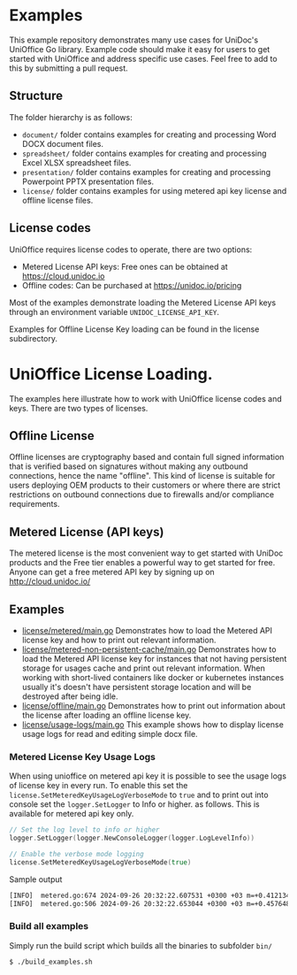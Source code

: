 # Examples

This example repository demonstrates many use cases for UniDoc's UniOffice Go library. Example code should make
it easy for users to get started with UniOffice and address specific use cases. Feel free to add to this by submitting
a pull request.

## Structure
The folder hierarchy is as follows:

- `document/` folder contains examples for creating and processing Word DOCX document files.
- `spreadsheet/` folder contains examples for creating and processing Excel XLSX spreadsheet files.
- `presentation/` folder contains examples for creating and processing Powerpoint PPTX presentation files.
- `license/` folder contains examples for using metered api key license and offline license files.

## License codes
UniOffice requires license codes to operate, there are two options:
- Metered License API keys: Free ones can be obtained at https://cloud.unidoc.io
- Offline codes: Can be purchased at https://unidoc.io/pricing

Most of the examples demonstrate loading the Metered License API keys through an environment
variable `UNIDOC_LICENSE_API_KEY`.

Examples for Offline License Key loading can be found in the license subdirectory.

# UniOffice License Loading.

The examples here illustrate how to work with UniOffice license codes and keys.
There are two types of licenses.

## Offline License
Offline licenses are cryptography based and contain full signed information that is verified based on signatures without making any outbound connections,
hence the name "offline". This kind of license is suitable for users deploying OEM products to their customers or where there are strict restrictions
on outbound connections due to firewalls and/or compliance requirements.

## Metered License (API keys)
The metered license is the most convenient way to get started with UniDoc products and the Free tier enables a powerful way to get started for free.
Anyone can get a free metered API key by signing up on http://cloud.unidoc.io/

## Examples

- [license/metered/main.go](license/metered/main.go) Demonstrates how to load the Metered API license key and how to print out relevant information.
- [license/metered-non-persistent-cache/main.go](license/metered-non-persistent-cache/main.go) Demonstrates how to load the Metered API license key for instances that not having persistent storage for usages cache and print out relevant information. When working with short-lived containers like docker or kubernetes instances usually it's doesn't have persistent storage location and will be destroyed after being idle.
- [license/offline/main.go](license/offline/main.go) Demonstrates how to print out information about the license after loading an offline license key.
- [license/usage-logs/main.go](license/usage-logs/main.go) This example shows how to display license usage logs for read and editing simple docx file.

### Metered License Key Usage Logs
When using unioffice on metered api key it is possible to see the usage logs of license key in every run. To enable this set the `license.SetMeteredKeyUsageLogVerboseMode` to `true` and to print out into console set the `logger.SetLogger` to Info or higher. as follows. This is available for metered api key only.

```go
// Set the log level to info or higher
logger.SetLogger(logger.NewConsoleLogger(logger.LogLevelInfo))

// Enable the verbose mode logging
license.SetMeteredKeyUsageLogVerboseMode(true)
```
Sample output
```bash
[INFO]  metered.go:674 2024-09-26 20:32:22.607531 +0300 +03 m=+0.412134293 | File grocery_list.docx | Ref: dr17f8db | document.Read | 1 credit(s) used
[INFO]  metered.go:506 2024-09-26 20:32:22.653044 +0300 +03 m=+0.457648876 Ref: dr17f8db | document:d.Save | No credit used
```

### Build all examples

Simply run the build script which builds all the binaries to subfolder `bin/`

```bash
$ ./build_examples.sh
```
